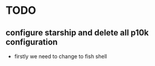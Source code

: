 # TODO

## configure starship and delete all p10k configuration

- firstly we need to change to fish shell
